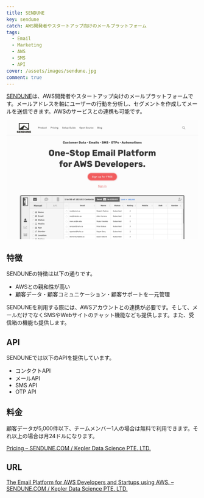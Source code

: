 ```yaml
---
title: SENDUNE
key: sendune
catch: AWS開発者やスタートアップ向けのメールプラットフォーム
tags:
  - Email
  - Marketing
  - AWS
  - SMS
  - API
cover: /assets/images/sendune.jpg
comment: true
---
```


[SENDUNE](https://sendune.com/)は、AWS開発者やスタートアップ向けのメールプラットフォームです。メールアドレスを軸にユーザーの行動を分析し、セグメントを作成してメールを送信できます。AWSのサービスとの連携も可能です。

[![SENDUNEのWebサイト](/assets/images/sendune.jpg)](https://sendune.com/)

<!--more-->

## 特徴

SENDUNEの特徴は以下の通りです。

- AWSとの親和性が高い
- 顧客データ・顧客コミュニケーション・顧客サポートを一元管理

SENDUNEを利用する際には、AWSアカウントとの連携が必要です。そして、メールだけでなくSMSやWebサイトのチャット機能なども提供します。また、受信箱の機能も提供します。

## API

SENDUNEでは以下のAPIを提供しています。

- コンタクトAPI
- メールAPI
- SMS API
- OTP API

## 料金

顧客データが5,000件以下、チームメンバー1人の場合は無料で利用できます。それ以上の場合は月24ドルになります。

[Pricing – SENDUNE.COM / Kepler Data Science PTE. LTD.](https://sendune.com/pages/pricing)

## URL

[The Email Platform for AWS Developers and Startups using AWS. – SENDUNE.COM / Kepler Data Science PTE. LTD.](https://sendune.com/)
